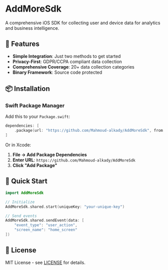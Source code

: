 # AddMoreSdk

A comprehensive iOS SDK for collecting user and device data for analytics and business intelligence.

## 🚀 Features

- **Simple Integration**: Just two methods to get started
- **Privacy-First**: GDPR/CCPA compliant data collection
- **Comprehensive Coverage**: 20+ data collection categories
- **Binary Framework**: Source code protected

## 📦 Installation

### Swift Package Manager

Add this to your `Package.swift`:
```swift
dependencies: [
    .package(url: "https://github.com/Mahmoud-alkady/AddMoreSdk", from: "1.0.0")
]
```

Or in Xcode:
1. **File → Add Package Dependencies**
2. **Enter URL**: `https://github.com/Mahmoud-alkady/AddMoreSdk`
3. **Click "Add Package"**

## 🎯 Quick Start

```swift
import AddMoreSdk

// Initialize
AddMoreSdk.shared.start(uniqueKey: "your-unique-key")

// Send events
AddMoreSdk.shared.sendEvent(data: [
    "event_type": "user_action",
    "screen_name": "home_screen"
])
```

## 📄 License

MIT License - see [LICENSE](LICENSE.md) for details.
